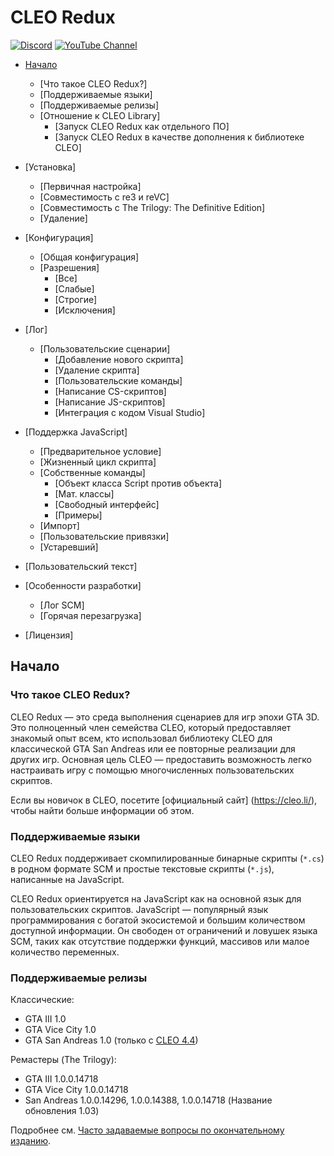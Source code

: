 # CLEO Redux

[![Discord](https://img.shields.io/discord/911487285990674473?style=for-the-badge)](https://discord.gg/d5dZSfgBZr)
[![YouTube Channel](https://img.shields.io/badge/YouTube-Channel-FF0000?style=for-the-badge)](https://www.youtube.com/playlist?list=PLNxQuEFtVkeizoLEQiok7qzr1f0mcwfFb)

- [Начало](#начало)
	- [Что такое CLEO Redux?]
	- [Поддерживаемые языки]
	- [Поддерживаемые релизы]
	- [Отношение к CLEO Library]
		- [Запуск CLEO Redux как отдельного ПО]
		- [Запуск CLEO Redux в качестве дополнения к библиотеке CLEO]

- [Установка]
	- [Первичная настройка]
	- [Совместимость с re3 и reVC]
	- [Совместимость с The Trilogy: The Definitive Edition]
	- [Удаление]

- [Конфигурация]
	- [Общая конфигурация]
	- [Разрешения]
		- [Все]
		- [Слабые]
		- [Строгие]
		- [Исключения]

- [Лог]
	- [Пользовательские сценарии]
		- [Добавление нового скрипта]
		- [Удаление скрипта]
		- [Пользовательские команды]
		- [Написание CS-скриптов]
		- [Написание JS-скриптов]
		- [Интеграция с кодом Visual Studio]

- [Поддержка JavaScript]
	- [Предварительное условие]
	- [Жизненный цикл скрипта]
	- [Собственные команды]
		- [Объект класса Script против объекта]
		- [Мат. классы]
		- [Свободный интерфейс]
		- [Примеры]
	- [Импорт]
	- [Пользовательские привязки]
	- [Устаревший]

- [Пользовательский текст]

- [Особенности разработки]
	- [Лог SCM]
	- [Горячая перезагрузка]

- [Лицензия]

## Начало

### Что такое CLEO Redux?

CLEO Redux — это среда выполнения сценариев для игр эпохи GTA 3D. Это полноценный член семейства CLEO, который предоставляет знакомый опыт всем, кто использовал библиотеку CLEO для классической GTA San Andreas или ее повторные реализации для других игр. Основная цель CLEO — предоставить возможность легко настраивать игру с помощью многочисленных пользовательских скриптов.

Если вы новичок в CLEO, посетите [официальный сайт] (https://cleo.li/), чтобы найти больше информации об этом.

### Поддерживаемые языки

CLEO Redux поддерживает скомпилированные бинарные скрипты (`*.cs`) в родном формате SCM и простые текстовые скрипты (`*.js`), написанные на JavaScript.

CLEO Redux ориентируется на JavaScript как на основной язык для пользовательских скриптов. JavaScript — популярный язык программирования с богатой экосистемой и большим количеством доступной информации. Он свободен от ограничений и ловушек языка SCM, таких как отсутствие поддержки функций, массивов или малое количество переменных.

### Поддерживаемые релизы

Классические:

- GTA III 1.0
- GTA Vice City 1.0
- GTA San Andreas 1.0 (только с [CLEO 4.4](https://github.com/cleolibrary/CLEO4))

Ремастеры (The Trilogy):

- GTA III 1.0.0.14718
- GTA Vice City 1.0.0.14718
- San Andreas 1.0.0.14296, 1.0.0.14388, 1.0.0.14718 (Название обновления 1.03)

Подробнее см. [Часто задаваемые вопросы по окончательному изданию](https://github.com/TheFantomKiller420/CLEO-Redux/blob/master/the-definitive-edition-faq.md).
